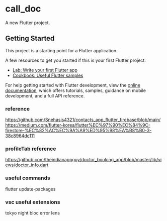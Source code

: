 # call_doc

A new Flutter project.

## Getting Started

This project is a starting point for a Flutter application.

A few resources to get you started if this is your first Flutter project:

- [Lab: Write your first Flutter app](https://docs.flutter.dev/get-started/codelab)
- [Cookbook: Useful Flutter samples](https://docs.flutter.dev/cookbook)

For help getting started with Flutter development, view the
[online documentation](https://docs.flutter.dev/), which offers tutorials,
samples, guidance on mobile development, and a full API reference.

### reference

https://github.com/Snehasis4321/contacts_app_flutter_firebase/blob/main/
https://medium.com/flutter-korea/flutter%EC%97%90%EC%84%9C-firestore-%EC%82%AC%EC%9A%A9%ED%95%98%EA%B8%B0-3-38c8964dc111

### profileTab reference

https://github.com/theindianappguy/doctor_booking_app/blob/master/lib/views/doctor_info.dart

### useful commands

flutter update-packages

### vsc useful extensions

tokyo night
bloc
error lens
